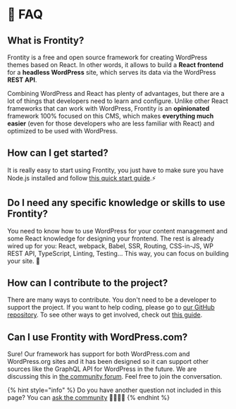 # 🤔 FAQ

## What is Frontity?

Frontity is a free and open source framework for creating WordPress themes based on React. In other words, it allows to build a **React frontend** for a **headless WordPress** site, which serves its data via the WordPress **REST API**.

Combining WordPress and React has plenty of advantages, but there are a lot of things that developers need to learn and configure. Unlike other React frameworks that can work with WordPress, Frontity is an **opinionated** framework 100% focused on this CMS, which makes **everything much easier** \(even for those developers who are less familiar with React\) and optimized to be used with WordPress.

## How can I get started?

It is really easy to start using Frontity, you just have to make sure you have Node.js installed and follow [this quick start guide](getting-started/quick-start-guide.md).⚡️

## Do I need any specific knowledge or skills to use Frontity?

You need to know how to use WordPress for your content management and some React knowledge for designing your frontend. The rest is already wired up for you: React, webpack, Babel, SSR, Routing, CSS-in-JS, WP REST API, TypeScript, Linting, Testing… This way, you can focus on building your site. 🚀

## How can I contribute to the project?

There are many ways to contribute. You don't need to be a developer to support the project. If you want to help coding, please go to [our GitHub repository](https://github.com/frontity/frontity). To see other ways to get involved, check out [this guide](contributing/how-to-contribute.md).

## Can I use Frontity with WordPress.com?

Sure! Our framework has support for both WordPress.com and WordPress.org sites and it has been designed so it can support other sources like the GraphQL API for WordPress in the future. We are discussing this in [the community forum](https://community.frontity.org/t/potential-supported-sources/18/3). Feel free to join the conversation.

{% hint style="info" %}
Do you have another question not included in this page? You can [ask the community](https://community.frontity.org) 👨‍👩‍👧‍👦
{% endhint %}

